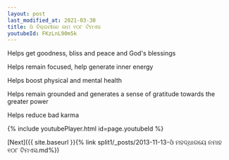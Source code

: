 ```yaml
---
layout: post
last_modified_at: 2021-03-30
title: ଓଁ ବିକ୍ରମୀନେ ନାମ ୧୦୮ ଟିମଏସ
youtubeId: FKzLnL90m5k
---
```

 
 
Helps get goodness, bliss and peace and God's blessings
 
Helps remain focused, help generate inner energy 
 
Helps boost physical and mental health 
 
Helps remain grounded and generates a sense of gratitude towards the greater power 
 
Helps reduce bad karma
 
 
 
 


{% include youtubePlayer.html id=page.youtubeId %}
 
[Next]({{ site.baseurl }}{% link  split1/_posts/2013-11-13-ଓଁ ମହଦ୍ଧାରୟେ ନମାହ ୧୦୮ ଟିମଏସ.md%})
 
